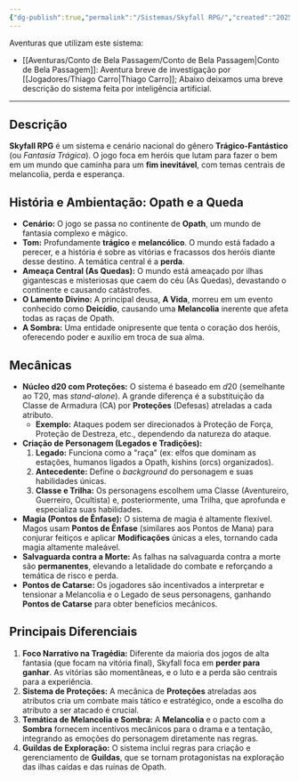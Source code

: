 ```yaml
---
{"dg-publish":true,"permalink":"/Sistemas/Skyfall RPG/","created":"2025-10-13T17:42:06.405-03:00"}
---
```


Aventuras que utilizam este sistema:
- [[Aventuras/Conto de Bela Passagem/Conto de Bela Passagem\|Conto de Bela Passagem]]: Aventura breve de investigação por [[Jogadores/Thiago Carro\|Thiago Carro]];
Abaixo deixamos uma breve descrição do sistema feita por inteligência artificial. 

---
## Descrição

**Skyfall RPG** é um sistema e cenário nacional do gênero **Trágico-Fantástico** (ou *Fantasia Trágica*). O jogo foca em heróis que lutam para fazer o bem em um mundo que caminha para um **fim inevitável**, com temas centrais de melancolia, perda e esperança.

## História e Ambientação: Opath e a Queda

* **Cenário:** O jogo se passa no continente de **Opath**, um mundo de fantasia complexo e mágico.
* **Tom:** Profundamente **trágico** e **melancólico**. O mundo está fadado a perecer, e a história é sobre as vitórias e fracassos dos heróis diante desse destino. A temática central é a **perda**.
* **Ameaça Central (As Quedas):** O mundo está ameaçado por ilhas gigantescas e misteriosas que caem do céu (As Quedas), devastando o continente e causando catástrofes.
* **O Lamento Divino:** A principal deusa, **A Vida**, morreu em um evento conhecido como **Deicídio**, causando uma **Melancolia** inerente que afeta todas as raças de Opath.
* **A Sombra:** Uma entidade onipresente que tenta o coração dos heróis, oferecendo poder e auxílio em troca de sua alma.

## Mecânicas

* **Núcleo d20 com Proteções:** O sistema é baseado em $d20$ (semelhante ao T20, mas *stand-alone*). A grande diferença é a substituição da Classe de Armadura (CA) por **Proteções** (Defesas) atreladas a cada atributo.
    * **Exemplo:** Ataques podem ser direcionados à Proteção de Força, Proteção de Destreza, etc., dependendo da natureza do ataque.
* **Criação de Personagem (Legados e Tradições):**
    1.  **Legado:** Funciona como a "raça" (ex: elfos que dominam as estações, humanos ligados a Opath, kishins (orcs) organizados).
    2.  **Antecedente:** Define o *background* do personagem e suas habilidades únicas.
    3.  **Classe e Trilha:** Os personagens escolhem uma Classe (Aventureiro, Guerreiro, Ocultista) e, posteriormente, uma Trilha, que aprofunda e especializa suas habilidades.
* **Magia (Pontos de Ênfase):** O sistema de magia é altamente flexível. Magos usam **Pontos de Ênfase** (similares aos Pontos de Mana) para conjurar feitiços e aplicar **Modificações** únicas a eles, tornando cada magia altamente maleável.
* **Salvaguarda contra a Morte:** As falhas na salvaguarda contra a morte são **permanentes**, elevando a letalidade do combate e reforçando a temática de risco e perda.
* **Pontos de Catarse:** Os jogadores são incentivados a interpretar e tensionar a Melancolia e o Legado de seus personagens, ganhando **Pontos de Catarse** para obter benefícios mecânicos.

## Principais Diferenciais

1.  **Foco Narrativo na Tragédia:** Diferente da maioria dos jogos de alta fantasia (que focam na vitória final), Skyfall foca em **perder para ganhar**. As vitórias são momentâneas, e o luto e a perda são centrais para a experiência.
2.  **Sistema de Proteções:** A mecânica de **Proteções** atreladas aos atributos cria um combate mais tático e estratégico, onde a escolha do atributo a ser atacado é crucial.
3.  **Temática de Melancolia e Sombra:** A **Melancolia** e o pacto com a **Sombra** fornecem incentivos mecânicos para o drama e a tentação, integrando as emoções do personagem diretamente nas regras.
4.  **Guildas de Exploração:** O sistema inclui regras para criação e gerenciamento de **Guildas**, que se tornam protagonistas na exploração das ilhas caídas e das ruínas de Opath.